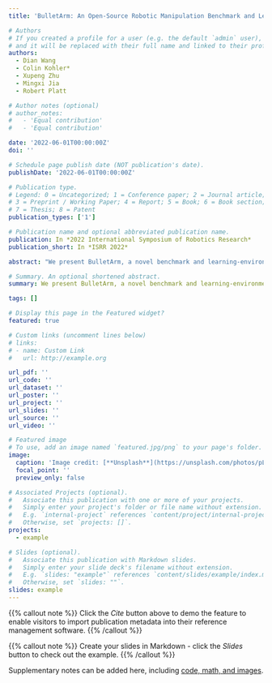 ```yaml
---
title: 'BulletArm: An Open-Source Robotic Manipulation Benchmark and Learning Framework'

# Authors
# If you created a profile for a user (e.g. the default `admin` user), write the username (folder name) here
# and it will be replaced with their full name and linked to their profile.
authors:
  - Dian Wang
  - Colin Kohler*
  - Xupeng Zhu
  - Mingxi Jia
  - Robert Platt

# Author notes (optional)
# author_notes:
#   - 'Equal contribution'
#   - 'Equal contribution'

date: '2022-06-01T00:00:00Z'
doi: ''

# Schedule page publish date (NOT publication's date).
publishDate: '2022-06-01T00:00:00Z'

# Publication type.
# Legend: 0 = Uncategorized; 1 = Conference paper; 2 = Journal article;
# 3 = Preprint / Working Paper; 4 = Report; 5 = Book; 6 = Book section;
# 7 = Thesis; 8 = Patent
publication_types: ['1']

# Publication name and optional abbreviated publication name.
publication: In *2022 International Symposium of Robotics Research*
publication_short: In *ISRR 2022*

abstract: "We present BulletArm, a novel benchmark and learning-environment for robotic manipulation. BulletArm is designed around two key principles: reproducibility and extensibility. We aim to encourage more direct comparisons between robotic learning methods by providing a set of standardized benchmark tasks in simulation alongside a collection of baseline algorithms. The framework consists of 31 different manipulation tasks of varying difficulty, ranging from simple reaching and picking tasks to more realistic tasks such as bin packing and pallet stacking. In addition to the provided tasks, BulletArm has been built to facilitate easy expansion and provides a suite of tools to assist users when adding new tasks to the framework. Moreover, we introduce a set of five benchmarks and evaluate them using a series of state-of-the-art baseline algorithms. By including these algorithms as part of our framework, we hope to encourage users to benchmark their work on any new tasks against these baselines."

# Summary. An optional shortened abstract.
summary: We present BulletArm, a novel benchmark and learning-environment for robotic manipulation

tags: []

# Display this page in the Featured widget?
featured: true

# Custom links (uncomment lines below)
# links:
# - name: Custom Link
#   url: http://example.org

url_pdf: ''
url_code: ''
url_dataset: ''
url_poster: ''
url_project: ''
url_slides: ''
url_source: ''
url_video: ''

# Featured image
# To use, add an image named `featured.jpg/png` to your page's folder.
image:
  caption: 'Image credit: [**Unsplash**](https://unsplash.com/photos/pLCdAaMFLTE)'
  focal_point: ''
  preview_only: false

# Associated Projects (optional).
#   Associate this publication with one or more of your projects.
#   Simply enter your project's folder or file name without extension.
#   E.g. `internal-project` references `content/project/internal-project/index.md`.
#   Otherwise, set `projects: []`.
projects:
  - example

# Slides (optional).
#   Associate this publication with Markdown slides.
#   Simply enter your slide deck's filename without extension.
#   E.g. `slides: "example"` references `content/slides/example/index.md`.
#   Otherwise, set `slides: ""`.
slides: example
---
```


{{% callout note %}}
Click the _Cite_ button above to demo the feature to enable visitors to import publication metadata into their reference management software.
{{% /callout %}}

{{% callout note %}}
Create your slides in Markdown - click the _Slides_ button to check out the example.
{{% /callout %}}

Supplementary notes can be added here, including [code, math, and images](https://wowchemy.com/docs/writing-markdown-latex/).
